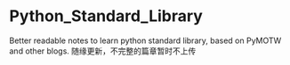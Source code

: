 # Python_Standard_Library
Better readable notes to learn python standard library, based on PyMOTW and other blogs.
随缘更新，不完整的篇章暂时不上传
